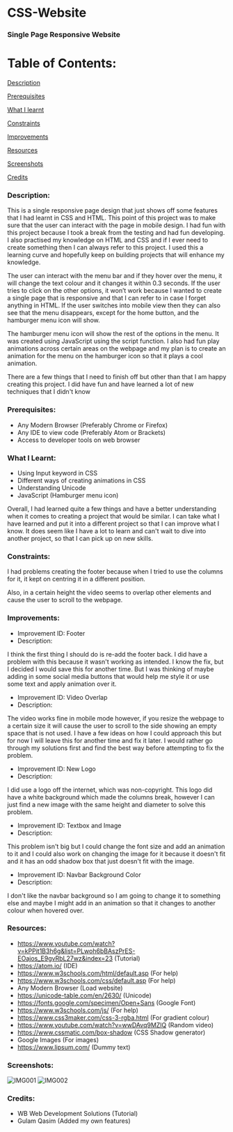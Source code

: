 # CSS-Website

### Single Page Responsive Website

# Table of Contents:

[Description](#Description)  
<a name="Description"/>

[Prerequisites](#Prerequisites)  
<a name="Prerequisites"/>

[What I learnt](#What_I_Learnt)  
<a name="What_I_Learnt"/>

[Constraints](#Constraints)  
<a name="Constraints"/>

[Improvements](#Improvements)  
<a name="Improvements"/>

[Resources](#Resources)  
<a name="Resources"/>

[Screenshots](#Screenshots)
<a name="Screenshots"/>

[Credits](#Credits)  
<a name="Credits"/>

### Description:

This is a single responsive page design that just shows off some features that I had learnt in CSS and HTML. This point of this project was to make sure that the user can interact with the page in mobile design. I had fun with this project because I took a break from the testing and had fun developing. I also practised my knowledge on HTML and CSS and if I ever need to create something then I can always refer to this project. I used this a learning curve and hopefully keep on building projects that will enhance my knowledge.

The user can interact with the menu bar and if they hover over the menu, it will change the text colour and it changes it within 0.3 seconds. If the user tries to click on the other options, it won’t work because I wanted to create a single page that is responsive and that I can refer to in case I forget anything in HTML. If the user switches into mobile view then they can also see that the menu disappears, except for the home button, and the hamburger menu icon will show. 

The hamburger menu icon will show the rest of the options in the menu. It was created using JavaScript using the script function. I also had fun play animations across certain areas on the webpage and my plan is to create an animation for the menu on the hamburger icon so that it plays a cool animation.

There are a few things that I need to finish off but other than that I am happy creating this project. I did have fun and have learned a lot of new techniques that I didn't know 


### Prerequisites:
- Any Modern Browser (Preferably Chrome or Firefox)
- Any IDE to view code (Preferably Atom or Brackets)
- Access to developer tools on web browser

### What I Learnt:
- Using Input keyword in CSS
- Different ways of creating animations in CSS
- Understanding Unicode
- JavaScript (Hamburger menu icon)

Overall, I had learned quite a few things and have a better understanding when it comes to creating a project that would be similar. I can take what I have learned and put it into a different project so that I can improve what I know. It does seem like I have a lot to learn and can't wait to dive into another project, so that I can pick up on new skills.

### Constraints:

I had problems creating the footer because when I tried to use the columns for it, it kept on centring it in a different position.

Also, in a certain height the video seems to overlap other elements and cause the user to scroll to the webpage.


### Improvements:
- Improvement ID: Footer
- Description: 

I think the first thing I should do is re-add the footer back. I did have a problem with this because it wasn't working as intended. I know the fix, but I decided I would save this for another time. But I was thinking of maybe adding in some social media buttons that would help me style it or use some text and apply animation over it.

- Improvement ID: Video Overlap
- Description: 

The video works fine in mobile mode however, if you resize the webpage to a certain size it will cause the user to scroll to the side showing an empty space that is not used. I have a few ideas on how I could approach this but for now I will leave this for another time and fix it later. I would rather go through my solutions first and find the best way before attempting to fix the problem.

- Improvement ID: New Logo
- Description:

I did use a logo off the internet, which was non-copyright. This logo did have a white background which made the columns break, however I can just find a new image with the same height and diameter to solve this problem.

- Improvement ID: Textbox and Image
- Description:

This problem isn't big but I could change the font size and add an animation to it and I could also work on changing the image for it because it doesn't fit and it has an odd shadow box that just doesn't fit with the image.

- Improvement ID: Navbar Background Color
- Description: 

I don't like the navbar background so I am going to change it to something else and maybe I might add in an animation so that it changes to another colour when hovered over.


### Resources:
- https://www.youtube.com/watch?v=kPPit1B3h6g&list=PLwoh6bBAszPrES-EOajos_E9gvRbL27wz&index=23 (Tutorial)
- https://atom.io/ (IDE)
- https://www.w3schools.com/html/default.asp (For help)
- https://www.w3schools.com/css/default.asp (For help)
- Any Modern Browser (Load website)
- https://unicode-table.com/en/2630/ (Unicode)
- https://fonts.google.com/specimen/Open+Sans (Google Font)
- https://www.w3schools.com/js/ (For help)
- https://www.css3maker.com/css-3-rgba.html (For gradient colour)
- https://www.youtube.com/watch?v=wwDAvq9MZlQ (Random video)
- https://www.cssmatic.com/box-shadow (CSS Shadow generator)
- Google Images (For images)
- https://www.lipsum.com/ (Dummy text)

### Screenshots:

![IMG001](https://user-images.githubusercontent.com/45819118/73769994-8bc55d00-4773-11ea-9817-0f6282b14ef2.PNG)
![IMG002](https://user-images.githubusercontent.com/45819118/73769995-8bc55d00-4773-11ea-83fc-ab39779b2584.PNG)


### Credits:
- WB Web Development Solutions (Tutorial)
- Gulam Qasim (Added my own features)
